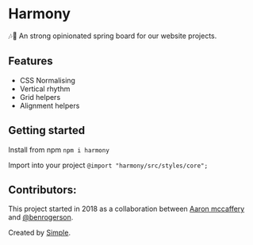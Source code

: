 # Harmony

🎶🙌 An strong opinionated spring board for our website projects.

## Features

-   CSS Normalising
-   Vertical rhythm
-   Grid helpers
-   Alignment helpers

## Getting started

Install from npm
`npm i harmony`

Import into your project
`@import "harmony/src/styles/core";`

## Contributors:

This project started in 2018 as a collaboration between [Aaron mccaffery](https://github.com/aaronmccaffery) and [@benrogerson](https://twitter.com/benrogerson).

Created by [Simple](https://simple.com.au/).
